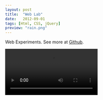 ```yaml
---
layout: post
title:  "Web Lab"
date:   2012-09-01
tags: [Html, CSS, jQuery]
preview: "rain.png"
---
```


Web Experiments. See more at [Github](https://github.com/christopheschwyzer/StopheWebLab).

<video src="/video/char_run_hq.mp4" autoplay loop></video>

